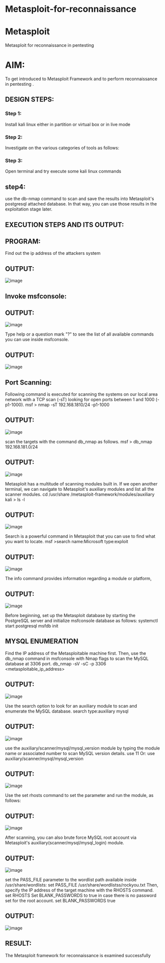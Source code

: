 # Metasploit-for-reconnaissance
# Metasploit
Metasploit for reconnaissance in pentesting

# AIM:

To get introduced to Metasploit Framework and to  perform reconnaissance  in pentesting .

## DESIGN STEPS:

### Step 1:

Install kali linux either in partition or virtual box or in live mode

### Step 2:

Investigate on the various categories of tools as follows:

### Step 3:

Open terminal and try execute some kali linux commands

## step4:

use the db-nmap command to scan and save the results into Metasploit's postgresql attached database. In that way, you can use those results in the exploitation stage later.

## EXECUTION STEPS AND ITS OUTPUT:
## PROGRAM:

Find out the ip address of the attackers system



## OUTPUT:
![image](https://github.com/Karthikeyan21001828/Metasploit-for-reconnaissance/assets/93427303/6d7e4062-83ae-45ec-8e66-35e691f9e817)

## Invoke msfconsole:


## OUTPUT:

![image](https://github.com/Karthikeyan21001828/Metasploit-for-reconnaissance/assets/93427303/836195f8-8d34-476b-b3f9-d0f414de70fe)

Type help or a question mark "?" to see the list of all available commands you can use inside msfconsole.







## OUTPUT:
![image](https://github.com/Karthikeyan21001828/Metasploit-for-reconnaissance/assets/93427303/c43897e3-86ad-488a-bee3-6e5c6ea40f2a)

## Port Scanning:
Following command is executed for scanning the systems on our local area network with a TCP scan (-sT) looking for open ports between 1 and 1000 (-p1-1000).
msf >  nmap -sT 192.168.1810/24 -p1-1000

## OUTPUT:
![image](https://github.com/Karthikeyan21001828/Metasploit-for-reconnaissance/assets/93427303/12df1832-a046-4df8-b57d-a094c274b57b)

scan the targets with the command db_nmap as follows.
msf > db_nmap 192.168.181.0/24

## OUTPUT:
![image](https://github.com/Karthikeyan21001828/Metasploit-for-reconnaissance/assets/93427303/fd71cb7f-2e71-4ffa-94a5-2db00f476663)

Metasploit has a multitude of scanning modules built in. If we open another terminal, we can navigate to Metasploit's auxiliary modules and list all the scanner modules.
cd /usr/share /metasploit-framework/modules/auxiliary
kali > ls -l

## OUTPUT:
![image](https://github.com/Karthikeyan21001828/Metasploit-for-reconnaissance/assets/93427303/14573fd9-a434-4387-a47c-7cf21ea5ccea)

Search is a powerful command in Metasploit that you can use to find what you want to locate. 
msf >search name:Microsoft type:exploit

## OUTPUT:
![image](https://github.com/Karthikeyan21001828/Metasploit-for-reconnaissance/assets/93427303/caf4ccf4-6b39-46c7-85c2-e12704a6940a)

The info command provides information regarding a module or platform,

## OUTPUT:
![image](https://github.com/Karthikeyan21001828/Metasploit-for-reconnaissance/assets/93427303/b572f203-6cc6-4032-bd64-dbe0e0010c54)

Before beginning, set up the Metasploit database by starting the PostgreSQL server and initialize msfconsole database as follows:
systemctl start postgresql
msfdb init
## MYSQL ENUMERATION
Find the IP address of the Metasploitable machine first. Then, use the db_nmap command in msfconsole with Nmap flags to scan the MySQL database at 3306 port.
db_nmap -sV -sC -p 3306 <metasploitable_ip_address>

## OUTPUT:
![image](https://github.com/Karthikeyan21001828/Metasploit-for-reconnaissance/assets/93427303/571fe9b2-807b-48d2-8a32-83feae1ff185)

Use the search option to look for an auxiliary module to scan and enumerate the MySQL database.
search type:auxiliary mysql

## OUTPUT:
![image](https://github.com/Karthikeyan21001828/Metasploit-for-reconnaissance/assets/93427303/43e7fe8a-8013-4e67-98b7-95ffd21df7ef)

use the auxiliary/scanner/mysql/mysql_version module by typing the module name or associated number to scan MySQL version details.
use 11
Or:
use auxiliary/scanner/mysql/mysql_version

## OUTPUT:
![image](https://github.com/Karthikeyan21001828/Metasploit-for-reconnaissance/assets/93427303/a0600a43-30a4-4fde-b342-f74be218e50c)

Use the set rhosts command to set the parameter and run the module, as follows:

## OUTPUT:
![image](https://github.com/Karthikeyan21001828/Metasploit-for-reconnaissance/assets/93427303/fa54c1da-e313-4fe9-816b-f1806906753d)


After scanning, you can also brute force MySQL root account via Metasploit's auxiliary(scanner/mysql/mysql_login) module.

## OUTPUT:
![image](https://github.com/Karthikeyan21001828/Metasploit-for-reconnaissance/assets/93427303/c85bb55d-6c5e-4ed7-b86e-e0a25b192a0d)

set the PASS_FILE parameter to the wordlist path available inside /usr/share/wordlists:
set PASS_FILE /usr/share/wordlistss/rockyou.txt
Then, specify the IP address of the target machine with the RHOSTS command.
set RHOSTS <metasploitable-ip-address>
Set BLANK_PASSWORDS to true in case there is no password set for the root account.
set BLANK_PASSWORDS true

## OUTPUT:
![image](https://github.com/Karthikeyan21001828/Metasploit-for-reconnaissance/assets/93427303/abc16def-5e10-433d-a022-5a712a239e90)

## RESULT:
The Metasploit framework for reconnaissance is  examined successfully
